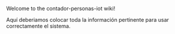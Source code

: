Welcome to the contador-personas-iot wiki!

Aquí deberiamos colocar toda la información pertinente para usar correctamente el sistema.